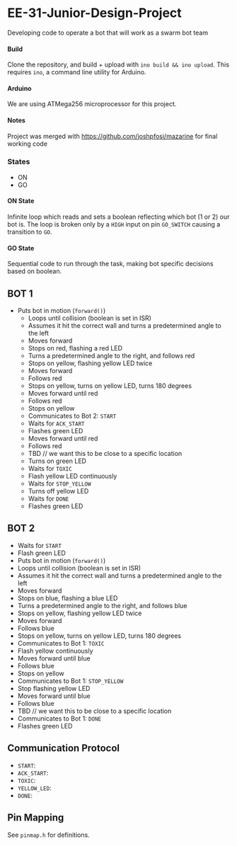 # EE-31-Junior-Design-Project
Developing code to operate a bot that will work as a swarm bot team

#### Build

Clone the repository, and build + upload with `ino build && ino upload`. This requires `ino`, a command line utility for Arduino.

#### Arduino

We are using ATMega256 microprocessor for this project.

#### Notes

Project was merged with https://github.com/joshpfosi/mazarine for final working code



### States

* ON
* GO

#### ON State

Infinite loop which reads and sets a boolean reflecting which bot (1 or 2) our bot is. The loop is broken only by a `HIGH` input on pin `GO_SWITCH` causing a transition to `GO`.

#### GO State

Sequential code to run through the task, making bot specific decisions based on boolean.

## BOT 1

* Puts bot in motion (`forward()`)
  * Loops until collision (boolean is set in ISR)
  * Assumes it hit the correct wall and turns a predetermined angle to the left
  * Moves forward 
  * Stops on red, flashing a red LED
  * Turns a predetermined angle to the right, and follows red
  * Stops on yellow, flashing yellow LED twice
  * Moves forward
  * Follows red
  * Stops on yellow, turns on yellow LED, turns 180 degrees
  * Moves forward until red
  * Follows red
  * Stops on yellow
  * Communicates to Bot 2: `START`
  * Waits for `ACK_START`
  * Flashes green LED
  * Moves forward until red
  * Follows red
  * TBD // we want this to be close to a specific location
  * Turns on green LED
  * Waits for `TOXIC`
  * Flash yellow LED continuously
  * Waits for `STOP_YELLOW`
  * Turns off yellow LED
  * Waits for `DONE`
  * Flashes green LED

## BOT 2

  * Waits for `START`
  * Flash green LED
  * Puts bot in motion (`forward()`)
  * Loops until collision (boolean is set in ISR)
  * Assumes it hit the correct wall and turns a predetermined angle to the left
  * Moves forward 
  * Stops on blue, flashing a blue LED
  * Turns a predetermined angle to the right, and follows blue
  * Stops on yellow, flashing yellow LED twice
  * Moves forward
  * Follows blue
  * Stops on yellow, turns on yellow LED, turns 180 degrees
  * Communicates to Bot 1: `TOXIC`
  * Flash yellow continuously
  * Moves forward until blue
  * Follows blue
  * Stops on yellow
  * Communicates to Bot 1: `STOP_YELLOW`
  * Stop flashing yellow LED
  * Moves forward until blue
  * Follows blue
  * TBD // we want this to be close to a specific location
  * Communicates to Bot 1: `DONE`
  * Flashes green LED

## Communication Protocol

  * `START`:
  * `ACK_START`: 
  * `TOXIC`:
  * `YELLOW_LED`:
  * `DONE`:

## Pin Mapping

  See `pinmap.h` for definitions.
